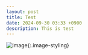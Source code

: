 ```yaml
---
layout: post
title: Test
date: 2024-09-30 03:33 +0900
description: This is test
---
```


![image](https://cdn.jsdelivr.net/gh/lhr4426/lhr4426.github.io@master/assets/img/post/KakaoTalk_20240930_031535244.jpg){:.image-styling}  
